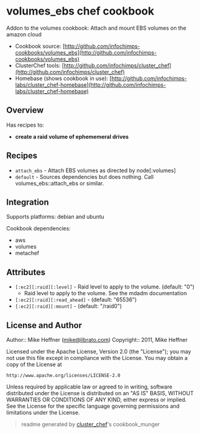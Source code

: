 # volumes_ebs chef cookbook

Addon to the volumes cookbook: Attach and mount EBS volumes on the amazon cloud

* Cookbook source:   [http://github.com/infochimps-cookbooks/volumes_ebs](http://github.com/infochimps-cookbooks/volumes_ebs)
* ClusterChef tools: [http://github.com/infochimps/cluster_chef](http://github.com/infochimps/cluster_chef)
* Homebase (shows cookbook in use): [http://github.com/infochimps-labs/cluster_chef-homebase](http://github.com/infochimps-labs/cluster_chef-homebase)

## Overview

Has recipes to:

* **create a raid volume of ephememeral drives**

## Recipes 

* `attach_ebs`               - Attach EBS volumes as directed by node[:volumes]
* `default`                  - Sources dependencies but does nothing. Call volumes_ebs::attach_ebs or similar.

## Integration

Supports platforms: debian and ubuntu

Cookbook dependencies:

* aws
* volumes
* metachef


## Attributes

* `[:ec2][:raid][:level]`             - Raid level to apply to the volume. (default: "0")
  - Raid level to apply to the volume. See the mdadm documentation
* `[:ec2][:raid][:read_ahead]`        -  (default: "65536")
* `[:ec2][:raid][:mount]`             -  (default: "/raid0")

## License and Author

Author::                Mike Heffner (<mike@librato.com>)
Copyright::             2011, Mike Heffner

Licensed under the Apache License, Version 2.0 (the "License");
you may not use this file except in compliance with the License.
You may obtain a copy of the License at

    http://www.apache.org/licenses/LICENSE-2.0

Unless required by applicable law or agreed to in writing, software
distributed under the License is distributed on an "AS IS" BASIS,
WITHOUT WARRANTIES OR CONDITIONS OF ANY KIND, either express or implied.
See the License for the specific language governing permissions and
limitations under the License.

> readme generated by [cluster_chef](http://github.com/infochimps/cluster_chef)'s cookbook_munger

